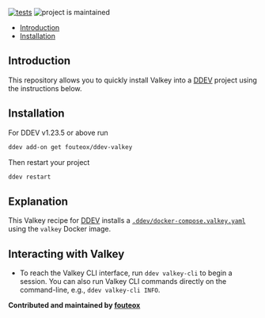 [![tests](https://github.com/fouteox/ddev-valkey/actions/workflows/tests.yml/badge.svg)](https://github.com/fouteox/ddev-valkey/actions/workflows/tests.yml) ![project is maintained](https://img.shields.io/maintenance/yes/2025.svg)

* [Introduction](#introduction)
* [Installation](#installation)

## Introduction

This repository allows you to quickly install Valkey into a [DDEV](https://ddev.readthedocs.io) project using the instructions below.

## Installation

For DDEV v1.23.5 or above run

```sh
ddev add-on get fouteox/ddev-valkey
```

Then restart your project

```sh
ddev restart
```

## Explanation

This Valkey recipe for [DDEV](https://ddev.readthedocs.io) installs a [`.ddev/docker-compose.valkey.yaml`](docker-compose.valkey.yaml) using the `valkey` Docker image.

## Interacting with Valkey

* To reach the Valkey CLI interface, run `ddev valkey-cli` to begin a session. You can also run Valkey CLI commands directly on the command-line, e.g., `ddev valkey-cli INFO`.

**Contributed and maintained by [fouteox](https://github.com/fouteox)**
